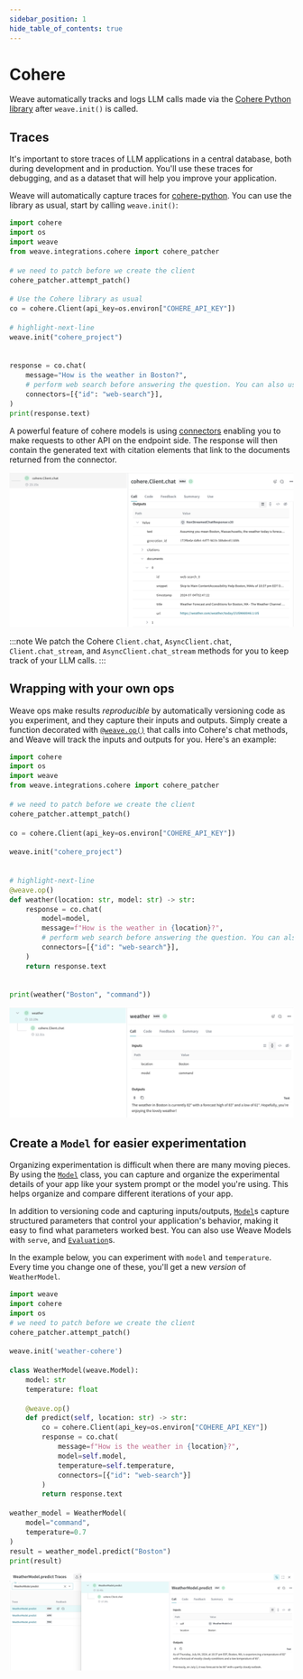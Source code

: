 ```yaml
---
sidebar_position: 1
hide_table_of_contents: true
---
```


# Cohere

Weave automatically tracks and logs LLM calls made via the [Cohere Python library](https://github.com/cohere-ai/cohere-python) after `weave.init()` is called.

## Traces

It's important to store traces of LLM applications in a central database, both during development and in production. You'll use these traces for debugging, and as a dataset that will help you improve your application.

Weave will automatically capture traces for [cohere-python](https://github.com/cohere-ai/cohere-python). You can use the library as usual, start by calling `weave.init()`:

```python
import cohere
import os
import weave
from weave.integrations.cohere import cohere_patcher

# we need to patch before we create the client
cohere_patcher.attempt_patch()

# Use the Cohere library as usual
co = cohere.Client(api_key=os.environ["COHERE_API_KEY"])

# highlight-next-line
weave.init("cohere_project")


response = co.chat(
    message="How is the weather in Boston?",
    # perform web search before answering the question. You can also use your own custom connector.
    connectors=[{"id": "web-search"}],
)
print(response.text)
```
A powerful feature of cohere models is using [connectors](https://docs.cohere.com/docs/overview-rag-connectors#using-connectors-to-create-grounded-generations) enabling you to make requests to other API on the endpoint side. The response will then contain the generated text with citation elements that link to the documents returned from the connector. 

[![cohere_trace.png](imgs/cohere_trace.png)](https://wandb.ai/capecape/cohere_dev/weave/calls)

:::note
We patch the Cohere `Client.chat`, `AsyncClient.chat`, `Client.chat_stream`, and `AsyncClient.chat_stream` methods for you to keep track of your LLM calls.
:::

## Wrapping with your own ops

Weave ops make results *reproducible* by automatically versioning code as you experiment, and they capture their inputs and outputs. Simply create a function decorated with [`@weave.op()`](/guides/tracking/ops) that calls into Cohere's chat methods, and Weave will track the inputs and outputs for you. Here's an example:

```python
import cohere
import os
import weave
from weave.integrations.cohere import cohere_patcher

# we need to patch before we create the client
cohere_patcher.attempt_patch()

co = cohere.Client(api_key=os.environ["COHERE_API_KEY"])

weave.init("cohere_project")


# highlight-next-line
@weave.op()
def weather(location: str, model: str) -> str:
    response = co.chat(
        model=model,
        message=f"How is the weather in {location}?",
        # perform web search before answering the question. You can also use your own custom connector.
        connectors=[{"id": "web-search"}],
    )
    return response.text


print(weather("Boston", "command"))
```

[![cohere_ops.png](imgs/cohere_ops.png)](https://wandb.ai/capecape/cohere_dev/weave/calls)

## Create a `Model` for easier experimentation

Organizing experimentation is difficult when there are many moving pieces. By using the [`Model`](/guides/core-types/models) class, you can capture and organize the experimental details of your app like your system prompt or the model you're using. This helps organize and compare different iterations of your app.

In addition to versioning code and capturing inputs/outputs, [`Model`](/guides/core-types/models)s capture structured parameters that control your application's behavior, making it easy to find what parameters worked best. You can also use Weave Models with `serve`, and [`Evaluation`](/guides/core-types/evaluations)s.

In the example below, you can experiment with `model` and `temperature`. Every time you change one of these, you'll get a new _version_ of `WeatherModel`.

```python
import weave
import cohere
import os
# we need to patch before we create the client
cohere_patcher.attempt_patch()

weave.init('weather-cohere')

class WeatherModel(weave.Model):
    model: str
    temperature: float
  
    @weave.op()
    def predict(self, location: str) -> str:
        co = cohere.Client(api_key=os.environ["COHERE_API_KEY"])
        response = co.chat(
            message=f"How is the weather in {location}?",
            model=self.model,
            temperature=self.temperature,
            connectors=[{"id": "web-search"}]
        )
        return response.text

weather_model = WeatherModel(
    model="command",
    temperature=0.7
)
result = weather_model.predict("Boston")
print(result)
```

[![cohere_model.png](imgs/cohere_model.png)](https://wandb.ai/capecape/cohere_dev/weave/models)

